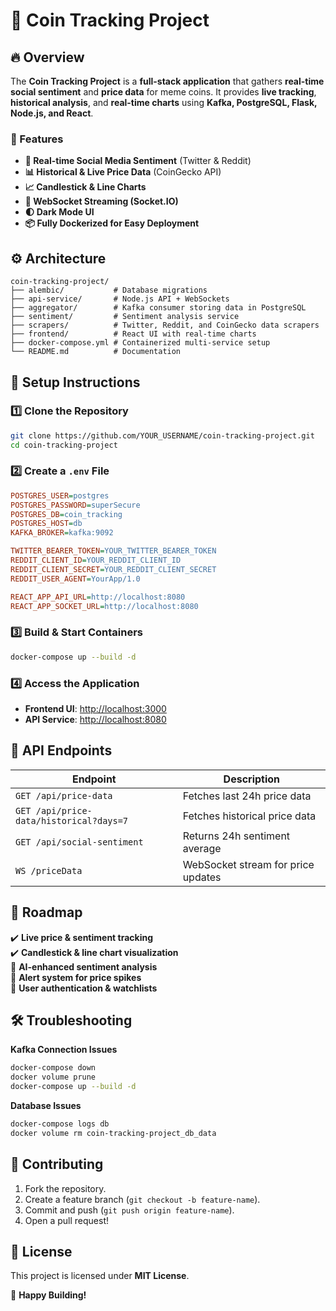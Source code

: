 # 🚀 Coin Tracking Project

## 🔥 Overview
The **Coin Tracking Project** is a **full-stack application** that gathers **real-time social sentiment** and **price data** for meme coins. It provides **live tracking**, **historical analysis**, and **real-time charts** using **Kafka, PostgreSQL, Flask, Node.js, and React**.

### 📌 Features
- **📡 Real-time Social Media Sentiment** (Twitter & Reddit)
- **📊 Historical & Live Price Data** (CoinGecko API)
- **📈 Candlestick & Line Charts**
- **📡 WebSocket Streaming (Socket.IO)**
- **🌓 Dark Mode UI**
- **📦 Fully Dockerized for Easy Deployment**

## ⚙️ Architecture
```
coin-tracking-project/
├── alembic/           # Database migrations
├── api-service/       # Node.js API + WebSockets
├── aggregator/        # Kafka consumer storing data in PostgreSQL
├── sentiment/         # Sentiment analysis service
├── scrapers/          # Twitter, Reddit, and CoinGecko data scrapers
├── frontend/          # React UI with real-time charts
├── docker-compose.yml # Containerized multi-service setup
└── README.md          # Documentation
```

## 🚀 Setup Instructions

### 1️⃣ Clone the Repository
```bash
git clone https://github.com/YOUR_USERNAME/coin-tracking-project.git
cd coin-tracking-project
```

### 2️⃣ Create a `.env` File
```ini
POSTGRES_USER=postgres
POSTGRES_PASSWORD=superSecure
POSTGRES_DB=coin_tracking
POSTGRES_HOST=db
KAFKA_BROKER=kafka:9092

TWITTER_BEARER_TOKEN=YOUR_TWITTER_BEARER_TOKEN
REDDIT_CLIENT_ID=YOUR_REDDIT_CLIENT_ID
REDDIT_CLIENT_SECRET=YOUR_REDDIT_CLIENT_SECRET
REDDIT_USER_AGENT=YourApp/1.0

REACT_APP_API_URL=http://localhost:8080
REACT_APP_SOCKET_URL=http://localhost:8080
```

### 3️⃣ Build & Start Containers
```bash
docker-compose up --build -d
```

### 4️⃣ Access the Application
- **Frontend UI**: [http://localhost:3000](http://localhost:3000)
- **API Service**: [http://localhost:8080](http://localhost:8080)

## 📡 API Endpoints
| Endpoint | Description |
|----------|------------|
| `GET /api/price-data` | Fetches last 24h price data |
| `GET /api/price-data/historical?days=7` | Fetches historical price data |
| `GET /api/social-sentiment` | Returns 24h sentiment average |
| `WS /priceData` | WebSocket stream for price updates |

## 📅 Roadmap
✔️ **Live price & sentiment tracking**  
✔️ **Candlestick & line chart visualization**  
🚀 **AI-enhanced sentiment analysis**  
🚀 **Alert system for price spikes**  
🚀 **User authentication & watchlists**  

## 🛠 Troubleshooting
**Kafka Connection Issues**  
```bash
docker-compose down
docker volume prune
docker-compose up --build -d
```

**Database Issues**  
```bash
docker-compose logs db
docker volume rm coin-tracking-project_db_data
```

## 🎯 Contributing
1. Fork the repository.
2. Create a feature branch (`git checkout -b feature-name`).
3. Commit and push (`git push origin feature-name`).
4. Open a pull request!

## 📜 License
This project is licensed under **MIT License**.



🚀 **Happy Building!**
